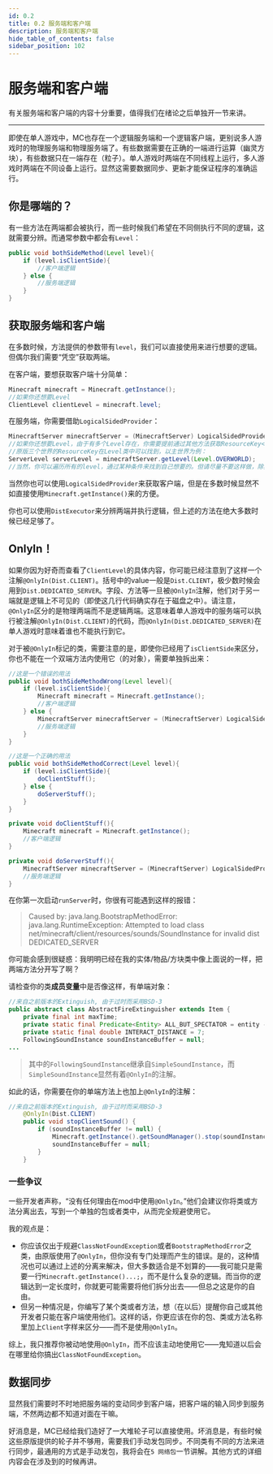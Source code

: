 ```yaml
---
id: 0.2
title: 0.2 服务端和客户端
description: 服务端和客户端
hide_table_of_contents: false
sidebar_position: 102
---
```


# 服务端和客户端

有关服务端和客户端的内容十分重要，值得我们在绪论之后单独开一节来讲。

---

即使在单人游戏中，MC也存在一个逻辑服务端和一个逻辑客户端，更别说多人游戏时的物理服务端和物理服务端了。有些数据需要在正确的一端进行运算（幽灵方块），有些数据只在一端存在（粒子）。单人游戏时两端在不同线程上运行，多人游戏时两端在不同设备上运行。显然这需要数据同步、更新才能保证程序的准确运行。

## 你是哪端的？

有一些方法在两端都会被执行，而一些时候我们希望在不同侧执行不同的逻辑，这就需要分辨。而通常参数中都会有`Level`：

```java
public void bothSideMethod(Level level){
    if (level.isClientSide){
        //客户端逻辑
    } else {
        //服务端逻辑
    }
}
```



## 获取服务端和客户端

在多数时候，方法提供的参数带有`level`，我们可以直接使用来进行想要的逻辑。但偶尔我们需要“凭空”获取两端。

在客户端，要想获取客户端十分简单：

```java
Minecraft minecraft = Minecraft.getInstance();
//如果你还想要Level
ClientLevel clientLevel = minecraft.level;
```

在服务端，你需要借助`LogicalSidedProvider`：

```java
MinecraftServer minecraftServer = (MinecraftServer) LogicalSidedProvider.WORKQUEUE.get(LogicalSide.SERVER);
//如果你还想要Level，由于有多个Level存在，你需要提前通过其他方法获取ResourceKey<Level>
//原版三个世界的ResourceKey在Level类中可以找到，以主世界为例：
ServerLevel serverLevel = minecraftServer.getLevel(Level.OVERWORLD);
//当然，你可以遍历所有的level，通过某种条件来找到自己想要的。但请尽量不要这样做，除非真的很有必要，没有其他方法，或者你已经尽了最大可能减少性能开销。
```

当然你也可以使用`LogicalSidedProvider`来获取客户端，但是在多数时候显然不如直接使用`Minecraft.getInstance()`来的方便。

你也可以使用`DistExecutor`来分辨两端并执行逻辑，但上述的方法在绝大多数时候已经足够了。



## OnlyIn！

如果你因为好奇而查看了`ClientLevel`的具体内容，你可能已经注意到了这样一个注解`@OnlyIn(Dist.CLIENT)`。括号中的value一般是`Dist.CLIENT`，极少数时候会用到`Dist.DEDICATED_SERVER`。字段、方法等一旦被`@OnlyIn`注解，他们对于另一端就是逻辑上不可见的（即使这几行代码确实存在于磁盘之中）。请注意，`@OnlyIn`区分的是物理两端而不是逻辑两端。这意味着单人游戏中的服务端可以执行被注解`@OnlyIn(Dist.CLIENT)`的代码，而`@OnlyIn(Dist.DEDICATED_SERVER)`在单人游戏时意味着谁也不能执行到它。

对于被`@OnlyIn`标记的类，需要注意的是，即使你已经用了`isClientSide`来区分，你也不能在一个双端方法内使用它（的对象），需要单独拆出来：

```java
//这是一个错误的用法
public void bothSideMethodWrong(Level level){
    if (level.isClientSide){
        Minecraft minecraft = Minecraft.getInstance();
        //客户端逻辑
    } else {
        MinecraftServer minecraftServer = (MinecraftServer) LogicalSidedProvider.WORKQUEUE.get(LogicalSide.SERVER);
        //服务端逻辑
    }
}

//这是一个正确的用法
public void bothSideMethodCorrect(Level level){
    if (level.isClientSide){
        doClientStuff();
    } else {
        doServerStuff();
    }
}

private void doClientStuff(){
    Minecraft minecraft = Minecraft.getInstance();
    //客户端逻辑
}

private void doServerStuff(){
    MinecraftServer minecraftServer = (MinecraftServer) LogicalSidedProvider.WORKQUEUE.get(LogicalSide.SERVER);
    //服务端逻辑
}
```
在你第一次启动`runServer`时，你很有可能遇到这样的报错：

> Caused by: java.lang.BootstrapMethodError: java.lang.RuntimeException: Attempted to load class net/minecraft/client/resources/sounds/SoundInstance for invalid dist DEDICATED_SERVER

你可能会感到很疑惑：我明明已经在我的实体/物品/方块类中像上面说的一样，把两端方法分开写了啊？

请检查你的类**成员变量**中是否像这样，有单端对象：

```java
//来自之前版本的Extinguish, 由于过时而采用BSD-3
public abstract class AbstractFireExtinguisher extends Item {
    private final int maxTime;
    private static final Predicate<Entity> ALL_BUT_SPECTATOR = entity -> !entity.isSpectator();
    private static final double INTERACT_DISTANCE = 7;
    FollowingSoundInstance soundInstanceBuffer = null;
...
```

> 其中的`FollowingSoundInstance`继承自`SimpleSoundInstance`，而`SimpleSoundInstance`显然有着`@OnlyIn`的注解。

如此的话，你需要在你的单端方法上也加上`@OnlyIn`的注解：

```java
//来自之前版本的Extinguish, 由于过时而采用BSD-3
    @OnlyIn(Dist.CLIENT)
    public void stopClientSound() {
        if (soundInstanceBuffer != null) {
            Minecraft.getInstance().getSoundManager().stop(soundInstanceBuffer);
            soundInstanceBuffer = null;
        }
    }
```

### 一些争议

一些开发者声称，“没有任何理由在mod中使用`@OnlyIn`。”他们会建议你将类或方法分离出去，写到一个单独的包或者类中，从而完全规避使用它。

我的观点是：

- 你应该仅出于规避`ClassNotFoundException`或者`BootstrapMethodError`之类，由原版使用了`@OnlyIn`，但你没有专门处理而产生的错误。是的，这种情况也可以通过上述的分离来解决，但大多数适合是不划算的——我可能只是需要一行`Minecraft.getInstance()...;`，而不是什么复杂的逻辑。而当你的逻辑达到一定长度时，你就更可能需要将他们拆分出去——但总之这是你的自由。
- 但另一种情况是，你编写了某个类或者方法，想（在以后）提醒你自己或其他开发者只能在客户端使用他们。这样的话，你更应该在你的包、类或方法名称里加上`Client`字样来区分——而不是使用`@OnlyIn`。

综上，我只推荐你被动地使用`@OnlyIn`，而不应该主动地使用它——鬼知道以后会在哪里给你搞出`ClassNotFoundException`。



## 数据同步

显然我们需要时不时地把服务端的变动同步到客户端，把客户端的输入同步到服务端，不然两边都不知道对面在干嘛。

好消息是，MC已经给我们造好了一大堆轮子可以直接使用。坏消息是，有些时候这些原版提供的轮子并不够用，需要我们手动发包同步。不同类有不同的方法来进行同步，最通用的方式是手动发包，我将会在`5 网络包`一节讲解。其他方式的详细内容会在涉及到的时候再讲。
